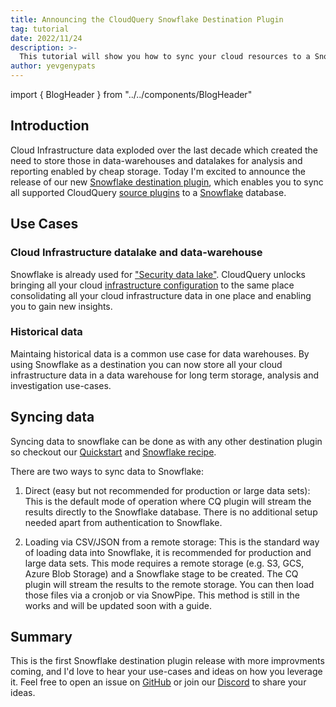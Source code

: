 ```yaml
---
title: Announcing the CloudQuery Snowflake Destination Plugin
tag: tutorial
date: 2022/11/24
description: >-
  This tutorial will show you how to sync your cloud resources to a Snowflake database.
author: yevgenypats
---
```


import { BlogHeader } from "../../components/BlogHeader"

<BlogHeader/>

## Introduction

Cloud Infrastructure data exploded over the last decade which created the need to store those in data-warehouses and datalakes for analysis and reporting enabled by cheap storage. Today I'm excited to announce the release of our new [Snowflake destination plugin](../docs/recipes/destinations/snowflake), which enables you to sync all supported CloudQuery [source plugins](../docs/plugins/sources) to a [Snowflake](https://www.sqlite.org/index.html) database.

## Use Cases

### Cloud Infrastructure datalake and data-warehouse

Snowflake is already used for ["Security data lake"](https://www.snowflake.com/en/data-cloud/workloads/cybersecurity/). CloudQuery unlocks bringing all your cloud [infrastructure configuration](../docs/plugins/sources) to the same place consolidating all your cloud infrastructure data in one place and enabling you to gain new insights.

### Historical data

Maintaing historical data is a common use case for data warehouses. By using Snowflake as a destination you can now store all your cloud infrastructure data in a data warehouse for long term storage, analysis and investigation use-cases.

## Syncing data

Syncing data to snowflake can be done as with any other destination plugin so checkout our [Quickstart](../docs/quickstart) and [Snowflake recipe](../docs/recipes/destinations/snowflake).

There are two ways to sync data to Snowflake:

1. Direct (easy but not recommended for production or large data sets): This is the default mode of operation where CQ plugin will stream the results directly to the Snowflake database. There is no additional setup needed apart from authentication to Snowflake.

2. Loading via CSV/JSON from a remote storage: This is the standard way of loading data into Snowflake, it is recommended for production and large data sets. This mode requires a remote storage (e.g. S3, GCS, Azure Blob Storage) and a Snowflake stage to be created. The CQ plugin will stream the results to the remote storage. You can then load those files via a cronjob or via SnowPipe. This method is still in the works and will be updated soon with a guide.

## Summary

This is the first Snowflake destination plugin release with more improvments coming, and I'd love to hear your use-cases and ideas on how you leverage it. Feel free to open an issue on [GitHub](https://github.com/cloudquery/cloudquery) or join our [Discord](https://cloudquery.io/discord) to share your ideas.